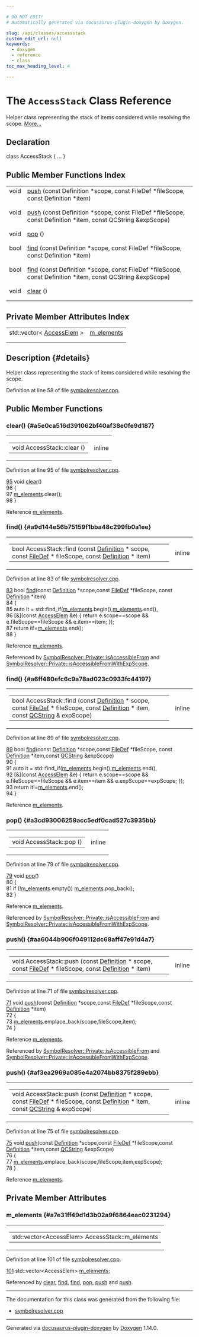 ```yaml
---

# DO NOT EDIT!
# Automatically generated via docusaurus-plugin-doxygen by Doxygen.

slug: /api/classes/accessstack
custom_edit_url: null
keywords:
  - doxygen
  - reference
  - class
toc_max_heading_level: 4

---
```


<div class="doxyPage">

# The `AccessStack` Class Reference

<p>Helper class representing the stack of items considered while resolving the scope. <a href="#details">More...</a></p>

## Declaration

<div class="doxyDeclaration">
class AccessStack { ... }
</div>

## Public Member Functions Index

<table class="doxyMembersIndex">

<tr class="doxyMemberIndexItem">
<td class="doxyMemberIndexItemType" align="left" valign="top">void</td>
<td class="doxyMemberIndexItemName" align="left" valign="top"><a href="#aa6044b906f049112dc68aff47e91d4a7">push</a> (const Definition *scope, const FileDef *fileScope, const Definition *item)</td>
</tr>
<tr class="doxyMemberIndexDescription">
<td class="doxyMemberIndexDescriptionLeft"></td>
<td class="doxyMemberIndexDescriptionRight">
</td>
</tr>
<tr class="doxyMemberIndexSeparator">
<td class="doxyMemberIndexSeparator" colspan="2"></td>
</tr>

<tr class="doxyMemberIndexItem">
<td class="doxyMemberIndexItemType" align="left" valign="top">void</td>
<td class="doxyMemberIndexItemName" align="left" valign="top"><a href="#af3ea2969a085e4a2074bb8375f289ebb">push</a> (const Definition *scope, const FileDef *fileScope, const Definition *item, const QCString &amp;expScope)</td>
</tr>
<tr class="doxyMemberIndexDescription">
<td class="doxyMemberIndexDescriptionLeft"></td>
<td class="doxyMemberIndexDescriptionRight">
</td>
</tr>
<tr class="doxyMemberIndexSeparator">
<td class="doxyMemberIndexSeparator" colspan="2"></td>
</tr>

<tr class="doxyMemberIndexItem">
<td class="doxyMemberIndexItemType" align="left" valign="top">void</td>
<td class="doxyMemberIndexItemName" align="left" valign="top"><a href="#a3cd93006259acc5edf0cad527c3935bb">pop</a> ()</td>
</tr>
<tr class="doxyMemberIndexDescription">
<td class="doxyMemberIndexDescriptionLeft"></td>
<td class="doxyMemberIndexDescriptionRight">
</td>
</tr>
<tr class="doxyMemberIndexSeparator">
<td class="doxyMemberIndexSeparator" colspan="2"></td>
</tr>

<tr class="doxyMemberIndexItem">
<td class="doxyMemberIndexItemType" align="left" valign="top">bool</td>
<td class="doxyMemberIndexItemName" align="left" valign="top"><a href="#a9d144e56b75159f1bba48c299fb0a1ee">find</a> (const Definition *scope, const FileDef *fileScope, const Definition *item)</td>
</tr>
<tr class="doxyMemberIndexDescription">
<td class="doxyMemberIndexDescriptionLeft"></td>
<td class="doxyMemberIndexDescriptionRight">
</td>
</tr>
<tr class="doxyMemberIndexSeparator">
<td class="doxyMemberIndexSeparator" colspan="2"></td>
</tr>

<tr class="doxyMemberIndexItem">
<td class="doxyMemberIndexItemType" align="left" valign="top">bool</td>
<td class="doxyMemberIndexItemName" align="left" valign="top"><a href="#a6ff480efc6c9a78ad023c0933fc44197">find</a> (const Definition *scope, const FileDef *fileScope, const Definition *item, const QCString &amp;expScope)</td>
</tr>
<tr class="doxyMemberIndexDescription">
<td class="doxyMemberIndexDescriptionLeft"></td>
<td class="doxyMemberIndexDescriptionRight">
</td>
</tr>
<tr class="doxyMemberIndexSeparator">
<td class="doxyMemberIndexSeparator" colspan="2"></td>
</tr>

<tr class="doxyMemberIndexItem">
<td class="doxyMemberIndexItemType" align="left" valign="top">void</td>
<td class="doxyMemberIndexItemName" align="left" valign="top"><a href="#a5e0ca516d391062bf40af38e0fe9d187">clear</a> ()</td>
</tr>
<tr class="doxyMemberIndexDescription">
<td class="doxyMemberIndexDescriptionLeft"></td>
<td class="doxyMemberIndexDescriptionRight">
</td>
</tr>
<tr class="doxyMemberIndexSeparator">
<td class="doxyMemberIndexSeparator" colspan="2"></td>
</tr>

</table>

## Private Member Attributes Index

<table class="doxyMembersIndex">

<tr class="doxyMemberIndexItem">
<td class="doxyMemberIndexItemType" align="left" valign="top">std::vector&lt; <a href="/web-doxygen/docs/api/structs/accessstack/accesselem">AccessElem</a> &gt;</td>
<td class="doxyMemberIndexItemName" align="left" valign="top"><a href="#a7e31ff49d1d3b02a9f6864eac0231294">m_elements</a></td>
</tr>
<tr class="doxyMemberIndexDescription">
<td class="doxyMemberIndexDescriptionLeft"></td>
<td class="doxyMemberIndexDescriptionRight">
</td>
</tr>
<tr class="doxyMemberIndexSeparator">
<td class="doxyMemberIndexSeparator" colspan="2"></td>
</tr>

</table>

## Description {#details}

<p>Helper class representing the stack of items considered while resolving the scope.</p>

<p>Definition at line 58 of file <a href="/web-doxygen/docs/api/files/src/symbolresolver-cpp">symbolresolver.cpp</a>.</p>

<div class="doxySectionDef">

## Public Member Functions

### clear() {#a5e0ca516d391062bf40af38e0fe9d187}

<div class="doxyMemberItem">
<div class="doxyMemberProto">
<table class="doxyMemberLabels">
<tr class="doxyMemberLabels">
<td class="doxyMemberLabelsLeft">
<table class="doxyMemberName">
<tr>
<td class="doxyMemberName">void AccessStack::clear ()</td>
</tr>
</table>
</td>
<td class="doxyMemberLabelsRight">
<span class="doxyMemberLabels">
<span class="doxyMemberLabel inline">inline</span>
</span>
</td>
</tr>
</table>
</div>
<div class="doxyMemberDoc">


<p>Definition at line 95 of file <a href="/web-doxygen/docs/api/files/src/symbolresolver-cpp">symbolresolver.cpp</a>.</p>

<div class="doxyProgramListing">

<div class="doxyCodeLine"><span class="doxyLineNumber"><a href="#a5e0ca516d391062bf40af38e0fe9d187">95</a></span><span class="doxyLineContent"><span class="doxyHighlight">    </span><span class="doxyHighlightKeywordType">void</span><span class="doxyHighlight"> <a href="#a5e0ca516d391062bf40af38e0fe9d187">clear</a>()</span></span></div>
<div class="doxyCodeLine"><span class="doxyLineNumber">96</span><span class="doxyLineContent"><span class="doxyHighlight">    {</span></span></div>
<div class="doxyCodeLine"><span class="doxyLineNumber">97</span><span class="doxyLineContent"><span class="doxyHighlight">      <a href="#a7e31ff49d1d3b02a9f6864eac0231294">m_elements</a>.clear();</span></span></div>
<div class="doxyCodeLine"><span class="doxyLineNumber">98</span><span class="doxyLineContent"><span class="doxyHighlight">    }</span></span></div>

</div>


Reference <a href="#a7e31ff49d1d3b02a9f6864eac0231294">m&#95;elements</a>.
</div>
</div>

### find() {#a9d144e56b75159f1bba48c299fb0a1ee}

<div class="doxyMemberItem">
<div class="doxyMemberProto">
<table class="doxyMemberLabels">
<tr class="doxyMemberLabels">
<td class="doxyMemberLabelsLeft">
<table class="doxyMemberName">
<tr>
<td class="doxyMemberName">bool AccessStack::find (const <a href="/web-doxygen/docs/api/classes/definition">Definition</a> * scope, const <a href="/web-doxygen/docs/api/classes/filedef">FileDef</a> * fileScope, const <a href="/web-doxygen/docs/api/classes/definition">Definition</a> * item)</td>
</tr>
</table>
</td>
<td class="doxyMemberLabelsRight">
<span class="doxyMemberLabels">
<span class="doxyMemberLabel inline">inline</span>
</span>
</td>
</tr>
</table>
</div>
<div class="doxyMemberDoc">


<p>Definition at line 83 of file <a href="/web-doxygen/docs/api/files/src/symbolresolver-cpp">symbolresolver.cpp</a>.</p>

<div class="doxyProgramListing">

<div class="doxyCodeLine"><span class="doxyLineNumber"><a href="#a9d144e56b75159f1bba48c299fb0a1ee">83</a></span><span class="doxyLineContent"><span class="doxyHighlight">    </span><span class="doxyHighlightKeywordType">bool</span><span class="doxyHighlight"> <a href="#a9d144e56b75159f1bba48c299fb0a1ee">find</a>(</span><span class="doxyHighlightKeyword">const</span><span class="doxyHighlight"> <a href="/web-doxygen/docs/api/classes/definition">Definition</a> *scope,</span><span class="doxyHighlightKeyword">const</span><span class="doxyHighlight"> <a href="/web-doxygen/docs/api/classes/filedef">FileDef</a> *fileScope, </span><span class="doxyHighlightKeyword">const</span><span class="doxyHighlight"> <a href="/web-doxygen/docs/api/classes/definition">Definition</a> *item)</span></span></div>
<div class="doxyCodeLine"><span class="doxyLineNumber">84</span><span class="doxyLineContent"><span class="doxyHighlight">    {</span></span></div>
<div class="doxyCodeLine"><span class="doxyLineNumber">85</span><span class="doxyLineContent"><span class="doxyHighlight">      </span><span class="doxyHighlightKeyword">auto</span><span class="doxyHighlight"> it = std::find_if(<a href="#a7e31ff49d1d3b02a9f6864eac0231294">m_elements</a>.begin(),<a href="#a7e31ff49d1d3b02a9f6864eac0231294">m_elements</a>.end(),</span></span></div>
<div class="doxyCodeLine"><span class="doxyLineNumber">86</span><span class="doxyLineContent"><span class="doxyHighlight">                             [&amp;](</span><span class="doxyHighlightKeyword">const</span><span class="doxyHighlight"> <a href="/web-doxygen/docs/api/structs/accessstack/accesselem">AccessElem</a> &amp;e) { return e.scope==scope &amp;&amp; e.fileScope==fileScope &amp;&amp; e.item==item; });</span></span></div>
<div class="doxyCodeLine"><span class="doxyLineNumber">87</span><span class="doxyLineContent"><span class="doxyHighlight">      </span><span class="doxyHighlightKeywordFlow">return</span><span class="doxyHighlight"> it!=<a href="#a7e31ff49d1d3b02a9f6864eac0231294">m_elements</a>.end();</span></span></div>
<div class="doxyCodeLine"><span class="doxyLineNumber">88</span><span class="doxyLineContent"><span class="doxyHighlight">    }</span></span></div>

</div>


Reference <a href="#a7e31ff49d1d3b02a9f6864eac0231294">m&#95;elements</a>.

Referenced by <a href="/web-doxygen/docs/api/structs/symbolresolver/private/#a60ffd0b23680e5318865a367b0d26871">SymbolResolver::Private::isAccessibleFrom</a> and <a href="/web-doxygen/docs/api/structs/symbolresolver/private/#a01a031ffd0a93eb06668c1e93fb57f69">SymbolResolver::Private::isAccessibleFromWithExpScope</a>.
</div>
</div>

### find() {#a6ff480efc6c9a78ad023c0933fc44197}

<div class="doxyMemberItem">
<div class="doxyMemberProto">
<table class="doxyMemberLabels">
<tr class="doxyMemberLabels">
<td class="doxyMemberLabelsLeft">
<table class="doxyMemberName">
<tr>
<td class="doxyMemberName">bool AccessStack::find (const <a href="/web-doxygen/docs/api/classes/definition">Definition</a> * scope, const <a href="/web-doxygen/docs/api/classes/filedef">FileDef</a> * fileScope, const <a href="/web-doxygen/docs/api/classes/definition">Definition</a> * item, const <a href="/web-doxygen/docs/api/classes/qcstring">QCString</a> &amp; expScope)</td>
</tr>
</table>
</td>
<td class="doxyMemberLabelsRight">
<span class="doxyMemberLabels">
<span class="doxyMemberLabel inline">inline</span>
</span>
</td>
</tr>
</table>
</div>
<div class="doxyMemberDoc">


<p>Definition at line 89 of file <a href="/web-doxygen/docs/api/files/src/symbolresolver-cpp">symbolresolver.cpp</a>.</p>

<div class="doxyProgramListing">

<div class="doxyCodeLine"><span class="doxyLineNumber"><a href="#a6ff480efc6c9a78ad023c0933fc44197">89</a></span><span class="doxyLineContent"><span class="doxyHighlight">    </span><span class="doxyHighlightKeywordType">bool</span><span class="doxyHighlight"> <a href="#a6ff480efc6c9a78ad023c0933fc44197">find</a>(</span><span class="doxyHighlightKeyword">const</span><span class="doxyHighlight"> <a href="/web-doxygen/docs/api/classes/definition">Definition</a> *scope,</span><span class="doxyHighlightKeyword">const</span><span class="doxyHighlight"> <a href="/web-doxygen/docs/api/classes/filedef">FileDef</a> *fileScope, </span><span class="doxyHighlightKeyword">const</span><span class="doxyHighlight"> <a href="/web-doxygen/docs/api/classes/definition">Definition</a> *item,</span><span class="doxyHighlightKeyword">const</span><span class="doxyHighlight"> <a href="/web-doxygen/docs/api/classes/qcstring">QCString</a> &amp;expScope)</span></span></div>
<div class="doxyCodeLine"><span class="doxyLineNumber">90</span><span class="doxyLineContent"><span class="doxyHighlight">    {</span></span></div>
<div class="doxyCodeLine"><span class="doxyLineNumber">91</span><span class="doxyLineContent"><span class="doxyHighlight">      </span><span class="doxyHighlightKeyword">auto</span><span class="doxyHighlight"> it = std::find_if(<a href="#a7e31ff49d1d3b02a9f6864eac0231294">m_elements</a>.begin(),<a href="#a7e31ff49d1d3b02a9f6864eac0231294">m_elements</a>.end(),</span></span></div>
<div class="doxyCodeLine"><span class="doxyLineNumber">92</span><span class="doxyLineContent"><span class="doxyHighlight">                             [&amp;](</span><span class="doxyHighlightKeyword">const</span><span class="doxyHighlight"> <a href="/web-doxygen/docs/api/structs/accessstack/accesselem">AccessElem</a> &amp;e) { return e.scope==scope &amp;&amp; e.fileScope==fileScope &amp;&amp; e.item==item &amp;&amp; e.expScope==expScope; });</span></span></div>
<div class="doxyCodeLine"><span class="doxyLineNumber">93</span><span class="doxyLineContent"><span class="doxyHighlight">      </span><span class="doxyHighlightKeywordFlow">return</span><span class="doxyHighlight"> it!=<a href="#a7e31ff49d1d3b02a9f6864eac0231294">m_elements</a>.end();</span></span></div>
<div class="doxyCodeLine"><span class="doxyLineNumber">94</span><span class="doxyLineContent"><span class="doxyHighlight">    }</span></span></div>

</div>


Reference <a href="#a7e31ff49d1d3b02a9f6864eac0231294">m&#95;elements</a>.
</div>
</div>

### pop() {#a3cd93006259acc5edf0cad527c3935bb}

<div class="doxyMemberItem">
<div class="doxyMemberProto">
<table class="doxyMemberLabels">
<tr class="doxyMemberLabels">
<td class="doxyMemberLabelsLeft">
<table class="doxyMemberName">
<tr>
<td class="doxyMemberName">void AccessStack::pop ()</td>
</tr>
</table>
</td>
<td class="doxyMemberLabelsRight">
<span class="doxyMemberLabels">
<span class="doxyMemberLabel inline">inline</span>
</span>
</td>
</tr>
</table>
</div>
<div class="doxyMemberDoc">


<p>Definition at line 79 of file <a href="/web-doxygen/docs/api/files/src/symbolresolver-cpp">symbolresolver.cpp</a>.</p>

<div class="doxyProgramListing">

<div class="doxyCodeLine"><span class="doxyLineNumber"><a href="#a3cd93006259acc5edf0cad527c3935bb">79</a></span><span class="doxyLineContent"><span class="doxyHighlight">    </span><span class="doxyHighlightKeywordType">void</span><span class="doxyHighlight"> <a href="#a3cd93006259acc5edf0cad527c3935bb">pop</a>()</span></span></div>
<div class="doxyCodeLine"><span class="doxyLineNumber">80</span><span class="doxyLineContent"><span class="doxyHighlight">    {</span></span></div>
<div class="doxyCodeLine"><span class="doxyLineNumber">81</span><span class="doxyLineContent"><span class="doxyHighlight">      </span><span class="doxyHighlightKeywordFlow">if</span><span class="doxyHighlight"> (!<a href="#a7e31ff49d1d3b02a9f6864eac0231294">m_elements</a>.empty()) <a href="#a7e31ff49d1d3b02a9f6864eac0231294">m_elements</a>.pop_back();</span></span></div>
<div class="doxyCodeLine"><span class="doxyLineNumber">82</span><span class="doxyLineContent"><span class="doxyHighlight">    }</span></span></div>

</div>


Reference <a href="#a7e31ff49d1d3b02a9f6864eac0231294">m&#95;elements</a>.

Referenced by <a href="/web-doxygen/docs/api/structs/symbolresolver/private/#a60ffd0b23680e5318865a367b0d26871">SymbolResolver::Private::isAccessibleFrom</a> and <a href="/web-doxygen/docs/api/structs/symbolresolver/private/#a01a031ffd0a93eb06668c1e93fb57f69">SymbolResolver::Private::isAccessibleFromWithExpScope</a>.
</div>
</div>

### push() {#aa6044b906f049112dc68aff47e91d4a7}

<div class="doxyMemberItem">
<div class="doxyMemberProto">
<table class="doxyMemberLabels">
<tr class="doxyMemberLabels">
<td class="doxyMemberLabelsLeft">
<table class="doxyMemberName">
<tr>
<td class="doxyMemberName">void AccessStack::push (const <a href="/web-doxygen/docs/api/classes/definition">Definition</a> * scope, const <a href="/web-doxygen/docs/api/classes/filedef">FileDef</a> * fileScope, const <a href="/web-doxygen/docs/api/classes/definition">Definition</a> * item)</td>
</tr>
</table>
</td>
<td class="doxyMemberLabelsRight">
<span class="doxyMemberLabels">
<span class="doxyMemberLabel inline">inline</span>
</span>
</td>
</tr>
</table>
</div>
<div class="doxyMemberDoc">


<p>Definition at line 71 of file <a href="/web-doxygen/docs/api/files/src/symbolresolver-cpp">symbolresolver.cpp</a>.</p>

<div class="doxyProgramListing">

<div class="doxyCodeLine"><span class="doxyLineNumber"><a href="#aa6044b906f049112dc68aff47e91d4a7">71</a></span><span class="doxyLineContent"><span class="doxyHighlight">    </span><span class="doxyHighlightKeywordType">void</span><span class="doxyHighlight"> <a href="#aa6044b906f049112dc68aff47e91d4a7">push</a>(</span><span class="doxyHighlightKeyword">const</span><span class="doxyHighlight"> <a href="/web-doxygen/docs/api/classes/definition">Definition</a> *scope,</span><span class="doxyHighlightKeyword">const</span><span class="doxyHighlight"> <a href="/web-doxygen/docs/api/classes/filedef">FileDef</a> *fileScope,</span><span class="doxyHighlightKeyword">const</span><span class="doxyHighlight"> <a href="/web-doxygen/docs/api/classes/definition">Definition</a> *item)</span></span></div>
<div class="doxyCodeLine"><span class="doxyLineNumber">72</span><span class="doxyLineContent"><span class="doxyHighlight">    {</span></span></div>
<div class="doxyCodeLine"><span class="doxyLineNumber">73</span><span class="doxyLineContent"><span class="doxyHighlight">      <a href="#a7e31ff49d1d3b02a9f6864eac0231294">m_elements</a>.emplace_back(scope,fileScope,item);</span></span></div>
<div class="doxyCodeLine"><span class="doxyLineNumber">74</span><span class="doxyLineContent"><span class="doxyHighlight">    }</span></span></div>

</div>


Reference <a href="#a7e31ff49d1d3b02a9f6864eac0231294">m&#95;elements</a>.

Referenced by <a href="/web-doxygen/docs/api/structs/symbolresolver/private/#a60ffd0b23680e5318865a367b0d26871">SymbolResolver::Private::isAccessibleFrom</a> and <a href="/web-doxygen/docs/api/structs/symbolresolver/private/#a01a031ffd0a93eb06668c1e93fb57f69">SymbolResolver::Private::isAccessibleFromWithExpScope</a>.
</div>
</div>

### push() {#af3ea2969a085e4a2074bb8375f289ebb}

<div class="doxyMemberItem">
<div class="doxyMemberProto">
<table class="doxyMemberLabels">
<tr class="doxyMemberLabels">
<td class="doxyMemberLabelsLeft">
<table class="doxyMemberName">
<tr>
<td class="doxyMemberName">void AccessStack::push (const <a href="/web-doxygen/docs/api/classes/definition">Definition</a> * scope, const <a href="/web-doxygen/docs/api/classes/filedef">FileDef</a> * fileScope, const <a href="/web-doxygen/docs/api/classes/definition">Definition</a> * item, const <a href="/web-doxygen/docs/api/classes/qcstring">QCString</a> &amp; expScope)</td>
</tr>
</table>
</td>
<td class="doxyMemberLabelsRight">
<span class="doxyMemberLabels">
<span class="doxyMemberLabel inline">inline</span>
</span>
</td>
</tr>
</table>
</div>
<div class="doxyMemberDoc">


<p>Definition at line 75 of file <a href="/web-doxygen/docs/api/files/src/symbolresolver-cpp">symbolresolver.cpp</a>.</p>

<div class="doxyProgramListing">

<div class="doxyCodeLine"><span class="doxyLineNumber"><a href="#af3ea2969a085e4a2074bb8375f289ebb">75</a></span><span class="doxyLineContent"><span class="doxyHighlight">    </span><span class="doxyHighlightKeywordType">void</span><span class="doxyHighlight"> <a href="#af3ea2969a085e4a2074bb8375f289ebb">push</a>(</span><span class="doxyHighlightKeyword">const</span><span class="doxyHighlight"> <a href="/web-doxygen/docs/api/classes/definition">Definition</a> *scope,</span><span class="doxyHighlightKeyword">const</span><span class="doxyHighlight"> <a href="/web-doxygen/docs/api/classes/filedef">FileDef</a> *fileScope,</span><span class="doxyHighlightKeyword">const</span><span class="doxyHighlight"> <a href="/web-doxygen/docs/api/classes/definition">Definition</a> *item,</span><span class="doxyHighlightKeyword">const</span><span class="doxyHighlight"> <a href="/web-doxygen/docs/api/classes/qcstring">QCString</a> &amp;expScope)</span></span></div>
<div class="doxyCodeLine"><span class="doxyLineNumber">76</span><span class="doxyLineContent"><span class="doxyHighlight">    {</span></span></div>
<div class="doxyCodeLine"><span class="doxyLineNumber">77</span><span class="doxyLineContent"><span class="doxyHighlight">      <a href="#a7e31ff49d1d3b02a9f6864eac0231294">m_elements</a>.emplace_back(scope,fileScope,item,expScope);</span></span></div>
<div class="doxyCodeLine"><span class="doxyLineNumber">78</span><span class="doxyLineContent"><span class="doxyHighlight">    }</span></span></div>

</div>


Reference <a href="#a7e31ff49d1d3b02a9f6864eac0231294">m&#95;elements</a>.
</div>
</div>

</div>

<div class="doxySectionDef">

## Private Member Attributes

### m&#95;elements {#a7e31ff49d1d3b02a9f6864eac0231294}

<div class="doxyMemberItem">
<div class="doxyMemberProto">
<table class="doxyMemberLabels">
<tr class="doxyMemberLabels">
<td class="doxyMemberLabelsLeft">
<table class="doxyMemberName">
<tr>
<td class="doxyMemberName">std::vector&lt;AccessElem&gt; AccessStack::m_elements</td>
</tr>
</table>
</td>
</tr>
</table>
</div>
<div class="doxyMemberDoc">


<p>Definition at line 101 of file <a href="/web-doxygen/docs/api/files/src/symbolresolver-cpp">symbolresolver.cpp</a>.</p>

<div class="doxyProgramListing">

<div class="doxyCodeLine"><span class="doxyLineNumber"><a href="#a7e31ff49d1d3b02a9f6864eac0231294">101</a></span><span class="doxyLineContent"><span class="doxyHighlight">    std::vector&lt;AccessElem&gt; <a href="#a7e31ff49d1d3b02a9f6864eac0231294">m_elements</a>;</span></span></div>

</div>


Referenced by <a href="#a5e0ca516d391062bf40af38e0fe9d187">clear</a>, <a href="#a9d144e56b75159f1bba48c299fb0a1ee">find</a>, <a href="#a6ff480efc6c9a78ad023c0933fc44197">find</a>, <a href="#a3cd93006259acc5edf0cad527c3935bb">pop</a>, <a href="#aa6044b906f049112dc68aff47e91d4a7">push</a> and <a href="#af3ea2969a085e4a2074bb8375f289ebb">push</a>.
</div>
</div>

</div>

<hr/>

<p>The documentation for this class was generated from the following file:</p>

<ul>
<li><a href="/web-doxygen/docs/api/files/src/symbolresolver-cpp">symbolresolver.cpp</a></li>
</ul>

<hr/>

<p class="doxyGeneratedBy">Generated via <a href="https://github.com/xpack/docusaurus-plugin-doxygen">docusaurus-plugin-doxygen</a> by <a href="https://www.doxygen.nl">Doxygen</a> 1.14.0.</p>

</div>
